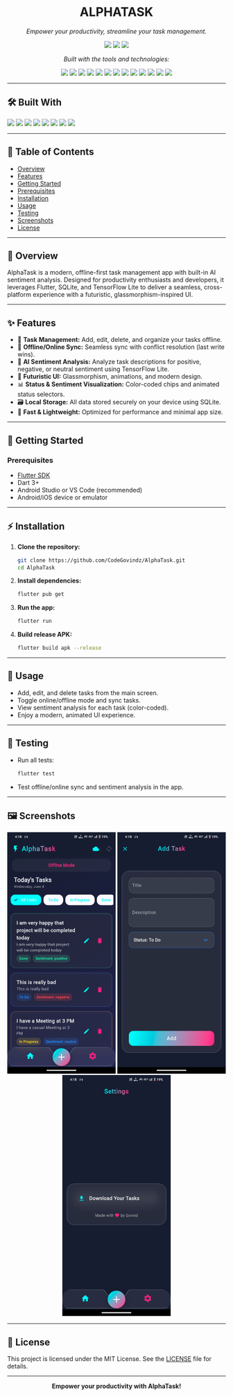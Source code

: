 <h1 align="center">ALPHATASK</h1>

<p align="center"><em>Empower your productivity, streamline your task management.</em></p>

<p align="center">
  <img src="https://img.shields.io/github/last-commit/CodeGovindz/AlphaTask?style=flat-square" />
  <img src="https://img.shields.io/github/languages/top/CodeGovindz/AlphaTask?style=flat-square" />
  <img src="https://img.shields.io/github/languages/count/CodeGovindz/AlphaTask?style=flat-square" />
</p>

<p align="center"><em>Built with the tools and technologies:</em></p>

<p align="center">
  <img src="https://img.shields.io/badge/JSON-000000?style=for-the-badge&logo=json&logoColor=white" />
  <img src="https://img.shields.io/badge/Markdown-000000?style=for-the-badge&logo=markdown&logoColor=white" />
  <img src="https://img.shields.io/badge/Swift-FA7343?style=for-the-badge&logo=swift&logoColor=white" />
  <img src="https://img.shields.io/badge/TensorFlow-FF6F00?style=for-the-badge&logo=tensorflow&logoColor=white" />
  <img src="https://img.shields.io/badge/Org-77AA99?style=for-the-badge&logo=org&logoColor=white" />
  <img src="https://img.shields.io/badge/Gradle-02303A?style=for-the-badge&logo=gradle&logoColor=white" />
  <img src="https://img.shields.io/badge/Dart-0175C2?style=for-the-badge&logo=dart&logoColor=white" />
  <img src="https://img.shields.io/badge/C++-00599C?style=for-the-badge&logo=c%2B%2B&logoColor=white" />
  <img src="https://img.shields.io/badge/XML-006699?style=for-the-badge&logo=xml&logoColor=white" />
  <img src="https://img.shields.io/badge/Flutter-02569B?style=for-the-badge&logo=flutter&logoColor=white" />
  <img src="https://img.shields.io/badge/CMake-064F8C?style=for-the-badge&logo=cmake&logoColor=white" />
  <img src="https://img.shields.io/badge/Kotlin-7F52FF?style=for-the-badge&logo=kotlin&logoColor=white" />
  <img src="https://img.shields.io/badge/YAML-CB171E?style=for-the-badge&logo=yaml&logoColor=white" />
</p>

---

## 🛠️ **Built With**

<p>
  <img src="https://img.shields.io/badge/Dart-0175C2?logo=dart&logoColor=white" />
  <img src="https://img.shields.io/badge/Flutter-02569B?logo=flutter&logoColor=white" />
  <img src="https://img.shields.io/badge/SQLite-003B57?logo=sqlite&logoColor=white" />
  <img src="https://img.shields.io/badge/TensorFlow_Lite-FF6F00?logo=tensorflow&logoColor=white" />
  <img src="https://img.shields.io/badge/Provider-00897B?logo=provider&logoColor=white" />
  <img src="https://img.shields.io/badge/Gradle-02303A?logo=gradle&logoColor=white" />
  <img src="https://img.shields.io/badge/YAML-000000?logo=yaml&logoColor=white" />
  <img src="https://img.shields.io/badge/Markdown-000000?logo=markdown&logoColor=white" />
</p>

---

## 📑 **Table of Contents**
- [Overview](#overview)
- [Features](#features)
- [Getting Started](#getting-started)
- [Prerequisites](#prerequisites)
- [Installation](#installation)
- [Usage](#usage)
- [Testing](#testing)
- [Screenshots](#screenshots)
- [License](#license)

---

## 📝 **Overview**
AlphaTask is a modern, offline-first task management app with built-in AI sentiment analysis. Designed for productivity enthusiasts and developers, it leverages Flutter, SQLite, and TensorFlow Lite to deliver a seamless, cross-platform experience with a futuristic, glassmorphism-inspired UI.

---

## ✨ **Features**
- 📝 **Task Management:** Add, edit, delete, and organize your tasks offline.
- 🔄 **Offline/Online Sync:** Seamless sync with conflict resolution (last write wins).
- 🤖 **AI Sentiment Analysis:** Analyze task descriptions for positive, negative, or neutral sentiment using TensorFlow Lite.
- 🎨 **Futuristic UI:** Glassmorphism, animations, and modern design.
- 📊 **Status & Sentiment Visualization:** Color-coded chips and animated status selectors.
- 🗃️ **Local Storage:** All data stored securely on your device using SQLite.
- 🚀 **Fast & Lightweight:** Optimized for performance and minimal app size.

---

## 🚦 **Getting Started**

### Prerequisites
- [Flutter SDK](https://flutter.dev/docs/get-started/install)
- Dart 3+
- Android Studio or VS Code (recommended)
- Android/iOS device or emulator

---

## ⚡ **Installation**

1. **Clone the repository:**
   ```sh
   git clone https://github.com/CodeGovindz/AlphaTask.git
   cd AlphaTask
   ```
2. **Install dependencies:**
   ```sh
   flutter pub get
   ```
3. **Run the app:**
   ```sh
   flutter run
   ```
4. **Build release APK:**
   ```sh
   flutter build apk --release
   ```

---

## 🚀 **Usage**
- Add, edit, and delete tasks from the main screen.
- Toggle online/offline mode and sync tasks.
- View sentiment analysis for each task (color-coded).
- Enjoy a modern, animated UI experience.

---

## 🧪 **Testing**
- Run all tests:
  ```sh
  flutter test
  ```
- Test offline/online sync and sentiment analysis in the app.

---

## 🖼️ **Screenshots**
<!-- Add screenshots here when available -->
<p align="center">
  <img src="assets/screenshots/screen1.png" width="250" />
  <img src="assets/screenshots/screen2.png" width="250" />
  <img src="assets/screenshots/screen3.png" width="250" />
</p>

---

## 📄 **License**

This project is licensed under the MIT License. See the [LICENSE](LICENSE) file for details.

---

<p align="center">
  <b>Empower your productivity with AlphaTask!</b>
</p>

